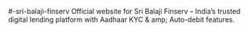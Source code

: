 #-sri-balaji-finserv
Official website for Sri Balaji Finserv – India’s trusted digital lending platform with Aadhaar KYC & amp; Auto-debit features.
